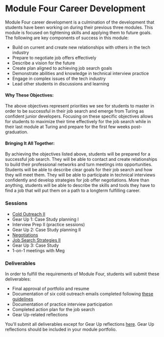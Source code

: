 # Module Four Career Development

Module Four career development is a culmination of the development that students have been working on during their previous three modules. This module is focused on tightening skills and applying them to future goals. The following are key components of success in this module:

* Build on current and create new relationships with others in the tech industry
* Prepare to negotiate job offers effectively
* Describe a vision for the future
* Create plan aligned to achieving job search goals
* Demonstrate abilities and knowledge in technical interview practice
* Engage in complex issues of the tech industry
* Lead other students in discussions and learning 

#### Why These Objectives:
The above objectives represent priorities we see for students to master in order to be successful in their job search and emerge from Turing as confident junior developers. Focusing on these specific objectives allows for students to maximize their time effectively for the job search while in their last module at Turing and prepare for the first few weeks post-graduation. 

#### Bringing It All Together:
By achieving the objectives listed above, students will be prepared for a successful job search. They will be able to contact and create relationships to build their professional networks and turn meetings into opportunities. Students will be able to describe clear goals for their job search and how they will meet them. They will be able to participate in technical interviews confidently and develop strategies for job offer negotiations. More than anything, students will be able to describe the skills and tools they have to find a job that will put them on a path to a longterm fulfilling career. 

### Sessions

* [Cold Outreach II](https://github.com/turingschool/career-development-curriculum/blob/master/module_four/cold_outreach_ii.md) 
* Gear Up 1: Case Study planning I
* Interview Prep II (practice sessions) 
* Gear Up 2: Case Study planning II
* [Negotiations](https://github.com/turingschool/career-development-curriculum/blob/master/module_four/negotiations.md)
* [Job Search Strategies II](https://github.com/turingschool/career-development-curriculum/blob/master/module_four/job_search_strategies_ii.md)
* Gear Up 3: Case Study
* 1-on-1 meetings with Meg

### Deliverables
In order to fulfill the requirements of Module Four, students will submit these deliverables:

* Final approval of portfolio and resume
* Documentation of six cold outreach emails completed following [these guidelines](https://github.com/turingschool/career-development-curriculum/blob/master/module_four/cold_outreach_deliverable_guidelines.md)
* Documentation of practice interview participation
* Completed action plan for the job search
* Gear Up-related reflections

You'll submit all deliverables except for Gear Up reflections [here](https://github.com/turingschool/career-development-curriculum/tree/master/deliverable_submissions). Gear Up reflections should be included in your module portfolio.
